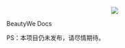 
<div style="text-align:center"><img src="https://img.yzcdn.cn/public_files/2019/04/27/40a3090b9dbd62233fbda998167d17ff.png?imageView2/2/h/200" /></div>

BeautyWe Docs

PS：本项目仍未发布，请尽情期待。
